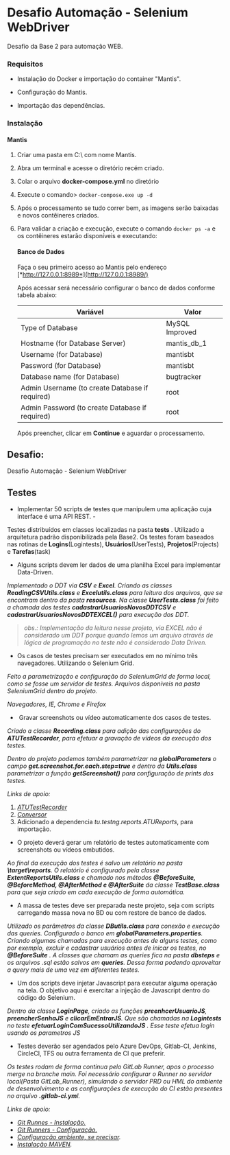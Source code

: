 # **Desafio Automação - Selenium WebDriver**

Desafio da Base 2 para automação WEB.



### Requisitos

- Instalação do Docker e importação do container "Mantis".

- Configuração do Mantis.

- Importação das dependências.

  

  

###  Instalação

#### 	Mantis

1. Criar uma pasta  em C:\ com nome Mantis.

2. Abra um terminal e acesse o diretório recém criado.

3. Colar o arquivo **docker-compose.yml** no diretório

4. Execute o comando> `docker-compose.exe up -d`

5. Após o processamento se tudo correr bem, as imagens serão baixadas e novos contêineres criados.

6. Para validar a criação e execução, execute o comando `docker ps -a` e os contêineres estarão disponíveis e executando:

   

   #### **Banco de Dados**

   Faça o seu primeiro acesso ao Mantis pelo endereço [*http://127.0.0.1:8989*](http://127.0.0.1:8989/)

   Após acessar será necessário configurar o banco de dados conforme tabela abaixo:

   | Variável                                        | Valor          |
   | ----------------------------------------------- | -------------- |
   | Type of Database                                | MySQL Improved |
   | Hostname (for Database Server)                  | mantis_db_1    |
   | Username (for Database)                         | mantisbt       |
   | Password (for Database)                         | mantisbt       |
   | Database name (for Database)                    | bugtracker     |
   | Admin Username (to create Database if required) | root           |
   | Admin Password (to create Database if required) | root           |

   Após preencher, clicar em **Continue** e aguardar o processamento.

   




## Desafio:

Desafio Automação - Selenium WebDriver

## Testes

- Implementar 50 scripts de testes que manipulem uma aplicação cuja interface é uma API REST.  -

Testes distribuídos em classes localizadas na  pasta **tests** . Utilizado a arquitetura padrão disponibilizada pela Base2. Os testes foram baseados nas rotinas de   **Logins**(Logintests), **Usuários**(UserTests), **Projetos**(Projects) e **Tarefas**(task)



- Alguns scripts devem ler dados de uma planilha Excel para implementar Data-Driven.

*Implementado o DDT via **CSV** e **Excel**. Criando as classes **ReadingCSVUtils.class** e **Excelutils.class** para leitura dos arquivos, que se encontram dentro da pasta **resources**. Na classe **UserTests.class** foi feito a chamada dos testes **cadastrarUsuariosNovosDDTCSV** e **cadastrarUsuariosNovosDDTEXCEL()** para execução dos DDT.*

> *obs.: Implementação da leitura nesse projeto, via EXCEL não é considerado um DDT porque quando lemos um arquivo através de lógica de programação no teste não é considerado Data Driven.*



-  Os casos de testes precisam ser executados em no mínimo três navegadores. Utilizando o Selenium Grid.

*Feito a parametrização e configuração do SeleniumGrid de forma local, como se fosse um servidor de testes. Arquivos disponíveis na pasta SeleniumGrid dentro do projeto.*

*Navegadores,  IE, Chrome e Firefox*



- ​	Gravar screenshots ou vídeo automaticamente dos casos de testes.

*Criado a classe **Recording.class** para adição das configurações do **ATUTestRecorder**, para efetuar a gravação de vídeos da execução dos testes.* 

*Dentro do projeto podemos também parametrizar na **globalParameters** o campo **get.screenshot.for.each.step=true** e dentro da **Utils.class** parametrizar a função **getScreenshot()** para configuração de prints dos testes.*

*Links de apoio:* 

1. [*ATUTestRecorder*](https://medium.com/@alanpaulooficial/como-gravar-evid%C3%AAncias-de-automa%C3%A7%C3%A3o-de-testes-em-v%C3%ADdeos-utilizando-o-selenium-webdriver-c12a0dab8452) 
2. *[Conversor](https://convertio.co/pt/)*
3. Adicionado a dependencia *tu.testng.reports.ATUReports*, para importação.

-  O projeto deverá gerar um relatório de testes automaticamente com screenshots ou vídeos embutidos.

*Ao final da execução dos testes é salvo um relatório na pasta **\target\reports**.  O relatório é configurado pela classe **ExtentReportsUtils.class**  e chamado nos métodos **@BeforeSuite, @BeforeMethod, @AfterMethod e @AfterSuite**  da classe **TestBase.class** para que seja criado em  cada execução de forma automática.*



- A massa de testes deve ser preparada neste projeto, seja com scripts carregando massa nova no BD ou com restore de banco de dados.


*Utilizado os parâmetros da classe **DButils.class** para conexão e execução das queries. Configurado o banco em **globalParameters.properties**. Criando algumas chamadas para execução antes de alguns testes, como por exemplo, excluir e cadastrar usuários antes de inicar os testes, no **@BeforeSuite** . A classes que chamam as queries fica na pasta **dbsteps** e os arquivos .sql estão salvos em **queries**.  Dessa forma podendo aproveitar a query mais de uma vez em diferentes testes.*



- Um dos scripts deve injetar Javascript para executar alguma operação na tela. O objetivo aqui é exercitar a injeção de Javascript dentro do código do Selenium.

*Dentro da classe **LoginPage**, criado as funções **preenhcerUsuarioJS**, **preencherSenhaJS** e **clicarEmEntrarJS**. Que são chamadas na **Logintests** no teste **efetuarLoginComSucessoUtilizandoJS** . Esse teste efetua login usando os parametros JS*



- Testes deverão ser agendados pelo Azure DevOps, Gitlab-CI, Jenkins, CircleCI, TFS ou outra ferramenta de CI que preferir.

*Os testes rodam de forma continua pelo GitLab Runner, apos o processo merge na branche main. Foi necessário configurar o Runner  no servidor local(Pasta GitLab_Runner), simulando o servidor PRD ou HML do ambiente de desenvolvimento e as configurações de execução do  CI estão presentes no arquivo **.gitlab-ci.ym**l.*

*Links de apoio:* 

- *[Git Runnes - Instalação.](https://docs.gitlab.com/runner/install/windows.html)*
- *[Git Runners - Configuração.](https://docs.gitlab.com/runner/register/index.html)*
- *[Configuração ambiente, se precisar](https://stackoverflow.com/questions/68050125/gitlab-runner-prepare-environment-failed-to-start-process-pwsh-in-windows).*
- *[Instalação MAVEN](http://luizricardo.org/2014/06/instalando-configurando-e-usando-o-maven-para-gerenciar-suas-dependencias-e-seus-projetos-java/).*

​	

